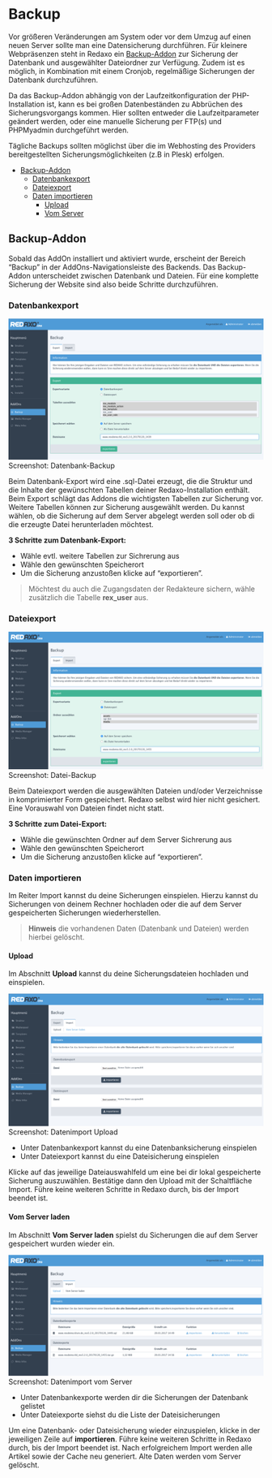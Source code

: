 # Backup
Vor größeren Veränderungen am System oder vor dem Umzug auf einen neuen Server sollte man eine Datensicherung durchführen. 
Für kleinere Webpräsenzen steht in Redaxo ein [Backup-Addon](#addon) zur Sicherung der Datenbank und ausgewählter Dateiordner zur Verfügung. Zudem ist es möglich, in Kombination mit einem Cronjob, regelmäßige Sicherungen der Datenbank durchzuführen.

Da das Backup-Addon abhängig von der Laufzeitkonfiguration der PHP-Installation ist, kann es bei großen Datenbeständen zu Abbrüchen des Sicherungsvorgangs kommen. Hier sollten entweder die Laufzeitparameter geändert werden, oder eine manuelle Sicherung per FTP(s) und PHPMyadmin durchgeführt werden. 

Tägliche Backups sollten möglichst über die im Webhosting des Providers bereitgestellten Sicherungsmöglichkeiten (z.B in Plesk) erfolgen. 

- [Backup-Addon](#addon)
  - [Datenbankexport](#dbexport)
  - [Dateiexport](#fileexport)
  - [Daten importieren](#import)
    - [Upload](#upload)
    - [Vom Server](#fromserver)

<a name="addon"></a>
## Backup-Addon 

Sobald das AddOn installiert und aktiviert wurde, erscheint der Bereich “Backup” in der AddOns-Navigationsleiste des Backends.
Das Backup-Addon unterscheidet zwischen Datenbank und Dateien. Für eine komplette Sicherung der Website sind also beide Schritte durchzuführen. 


<a name="dbexport"></a>
### Datenbankexport

![Screenshot](/assets/v5.2.0-backup-01-overview.png)
Screenshot: Datenbank-Backup

Beim Datenbank-Export wird eine .sql-Datei erzeugt, die die Struktur und die Inhalte der gewünschten Tabellen deiner Redaxo-Installation enthält. Beim Export schlägt das Addons die wichtigsten Tabellen zur Sicherung vor. Weitere Tabellen können zur Sicherung ausgewählt werden. Du kannst wählen, ob die Sicherung auf dem Server abgelegt werden soll oder ob di die erzeugte Datei herunterladen möchtest. 

**3 Schritte zum Datenbank-Export:** 
- Wähle evtl. weitere Tabellen zur Sichrerung aus
- Wähle den gewünschten Speicherort
- Um die Sicherung anzustoßen klicke auf “exportieren”.

> Möchtest du auch die Zugangsdaten der Redakteure sichern, wähle zusätzlich die Tabelle **rex_user** aus. 

<a name="fileexport"></a>
### Dateiexport

![Screenshot](/assets/v5.2.0-backup-02-files.png)
Screenshot: Datei-Backup

Beim Dateiexport werden die ausgewählten Dateien und/oder Verzeichnisse in komprimierter Form gespeichert. Redaxo selbst wird hier nicht gesichert. Eine Vorauswahl von Dateien findet nicht statt. 

**3 Schritte zum Datei-Export:** 
- Wähle die gewünschten Ordner auf dem Server Sichrerung aus
- Wähle den gewünschten Speicherort
- Um die Sicherung anzustoßen klicke auf “exportieren”.

<a name="import"></a>
### Daten importieren

Im Reiter Import kannst du deine Sicherungen einspielen. Hierzu kannst du Sicherungen von deinem Rechner hochladen oder die auf dem Server gespeicherten Sicherungen wiederherstellen. 

> **Hinweis** die vorhandenen Daten (Datenbank und Dateien) werden hierbei gelöscht. 

<a name="upload"></a>
#### Upload

Im Abschnitt **Upload** kannst du deine Sicherungsdateien hochladen und einspielen.  

![Screenshot](/assets/v5.2.0-backup-03-upload.png)
Screenshot: Datenimport Upload

- Unter Datenbankexport kannst du eine Datenbanksicherung einspielen
- Unter Dateiexport kannst du eine Dateisicherung einspielen

Klicke auf das jeweilige Dateiauswahlfeld um eine bei dir lokal gespeicherte Sicherung auszuwählen. Bestätige dann den Upload mit der Schaltfläche Import. 
Führe keine weiteren Schritte in Redaxo durch, bis der Import beendet ist. 

<a name="fromserver"></a>
#### Vom Server laden

Im Abschnitt **Vom Server laden** spielst du Sicherungen die auf dem Server gespeichert wurden wieder ein. 

![Screenshot](/assets/v5.2.0-backup-04-fromserver.png)
Screenshot: Datenimport vom Server

- Unter Datenbankexporte werden dir die Sicherungen der Datenbank gelistet
- Unter Dateiexporte siehst du die Liste der Dateisicherungen

Um eine Datenbank- oder Dateisicherung wieder einzuspielen, klicke in der jeweiligen Zeile auf **importieren**. 
Führe keine weiteren Schritte in Redaxo durch, bis der Import beendet ist. 
Nach erfolgreichem Import werden alle Artikel sowie der Cache neu generiert. Alte Daten werden vom Server gelöscht. 
